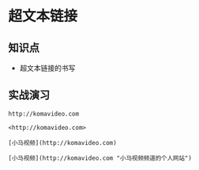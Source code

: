 超文本链接
=========

## 知识点

* 超文本链接的书写

## 实战演习

~~~
http://komavideo.com

<http://komavideo.com>

[小马视频](http://komavideo.com)

[小马视频](http://komavideo.com "小马视频频道的个人网站")

~~~